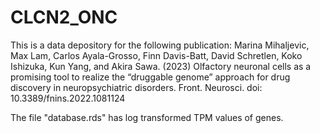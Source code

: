 # CLCN2_ONC

This is a data depository for the following publication: 
Marina Mihaljevic, Max Lam, Carlos Ayala-Grosso, Finn Davis-Batt,
David Schretlen, Koko Ishizuka, Kun Yang, and Akira Sawa. (2023) Olfactory neuronal cells as a promising tool to realize the “druggable genome” approach for drug discovery in neuropsychiatric disorders. Front. Neurosci. doi: 10.3389/fnins.2022.1081124 

The file "database.rds" has log transformed TPM values of genes.
